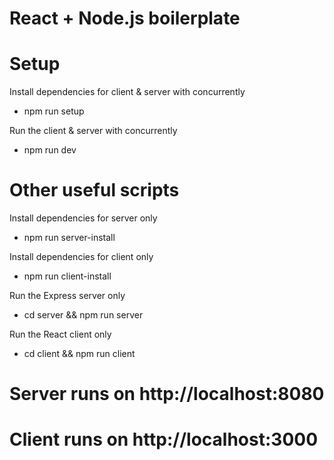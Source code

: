 # React + Node.js boilerplate

# Setup
Install dependencies for client & server with concurrently
- npm run setup

Run the client & server with concurrently
- npm run dev

# Other useful scripts
Install dependencies for server only
- npm run server-install

Install dependencies for client only
- npm run client-install

Run the Express server only
- cd server && npm run server

Run the React client only
- cd client && npm run client

# Server runs on http://localhost:8080
# Client runs on http://localhost:3000